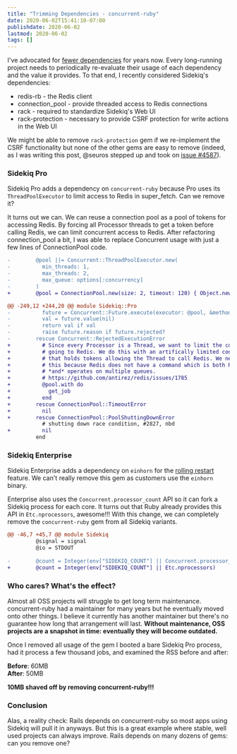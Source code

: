 ```yaml
---
title: "Trimming Dependencies - concurrent-ruby"
date: 2020-06-02T15:41:10-07:00
publishdate: 2020-06-02
lastmod: 2020-06-02
tags: []
---
```


I've advocated for [fewer dependencies](https://www.mikeperham.com/2016/02/09/kill-your-dependencies/) for years now.
Every long-running project needs to periodically re-evaluate their usage of each dependency and the value it provides.
To that end, I recently considered Sidekiq's dependencies:

- redis-rb - the Redis client
- connection_pool - provide threaded access to Redis connections
- rack - required to standardize Sidekiq's Web UI
- rack-protection - necessary to provide CSRF protection for write
actions in the Web UI

We might be able to remove `rack-protection` gem if we re-implement the
CSRF functionality but none of the other gems are easy to remove
(indeed, as I was writing this post, @seuros stepped up and took on [issue #4587](https://github.com/mperham/sidekiq/issues/4587)).

### Sidekiq Pro

Sidekiq Pro adds a dependency on `concurrent-ruby` because Pro uses its
`ThreadPoolExecutor` to limit access to Redis in super_fetch. Can we
remove it?

It turns out we can. We can reuse a connection pool as a pool of tokens
for accessing Redis. By forcing all Processor threads to get a token
before calling Redis, we can limit concurrent access to Redis. After
refactoring connection_pool a bit, I was able to replace Concurrent
usage with just a few lines of ConnectionPool code.

```diff
-        @pool ||= Concurrent::ThreadPoolExecutor.new(
-          min_threads: 1,
-          max_threads: 2,
-          max_queue: options[:concurrency]
-        )
+        @pool = ConnectionPool.new(size: 2, timeout: 120) { Object.new }

@@ -249,12 +244,20 @@ module Sidekiq::Pro
-          future = Concurrent::Future.execute(executor: @pool, &method(:get_job))
-          val = future.value(nil)
-          return val if val
-          raise future.reason if future.rejected?
-        rescue Concurrent::RejectedExecutionError
+          # Since every Processor is a Thread, we want to limit the concurrency
+          # going to Redis. We do this with an artifically limited connection pool
+          # that holds tokens allowing the Thread to call Redis. We need to do
+          # this because Redis does not have a command which is both Reliable
+          # *and* operates on multiple queues.
+          # https://github.com/antirez/redis/issues/1785
+          @pool.with do
+            get_job
+          end
+        rescue ConnectionPool::TimeoutError
+          nil
+        rescue ConnectionPool::PoolShuttingDownError
           # shutting down race condition, #2827, nbd
+          nil
         end

```

### Sidekiq Enterprise

Sidekiq Enterprise adds a dependency on `einhorn` for the [rolling
restart](https://github.com/mperham/sidekiq/wiki/Ent-Rolling-Restarts) feature.
We can't really remove this gem as customers use the `einhorn` binary.

Enterprise also uses the `Concurrent.processor_count` API so it can fork
a Sidekiq process for each core. It turns out that Ruby already provides
this API in `Etc.nprocessors`, awesome!!! With this change, we can
completely remove the `concurrent-ruby` gem from all Sidekiq variants.

```diff
@@ -46,7 +45,7 @@ module Sidekiq
         @signal = signal
         @io = STDOUT
 
-        @count = Integer(env["SIDEKIQ_COUNT"] || Concurrent.processor_count)
+        @count = Integer(env["SIDEKIQ_COUNT"] || Etc.nprocessors)
```

### Who cares? What's the effect?

Almost all OSS projects will struggle to get long term maintenance.
concurrent-ruby had a maintainer for many years but he eventually moved
onto other things. I believe it currently has another maintainer but
there's no guarantee how long that arrangement will last. **Without
maintenance, OSS projects are a snapshot in time: eventually they will
become outdated.**

Once I removed all usage of the gem I booted a bare Sidekiq Pro process, had it process a few thousand jobs, and examined the RSS before and after:

**Before**: 60MB<br/>
**After**: 50MB

**10MB shaved off by removing concurrent-ruby!!!**

### Conclusion

Alas, a reality check: Rails depends on concurrent-ruby so most apps using Sidekiq will pull it in anyways.
But this is a great example where stable, well used projects can always improve.
Rails depends on many dozens of gems: can you remove one?
